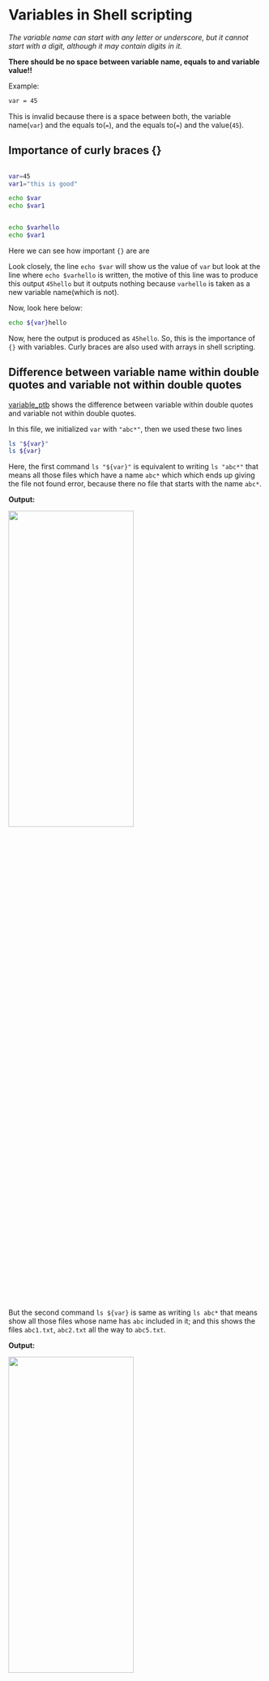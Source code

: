 # Variables in Shell scripting

_The variable name can start with any letter or underscore, but it cannot start with a digit, although it may contain digits in it._

**There should be no space between variable name, equals to and variable value!!**

Example:

```bash
var = 45
```

This is invalid because there is a space between both, the variable name(`var`) and the equals to(`=`), and the equals to(`=`) and the value(`45`).

## Importance of curly braces {}


```bash

var=45
var1="this is good"

echo $var
echo $var1


echo $varhello
echo $var1
```

Here we can see how important `{}` are are

Look closely, the line `echo $var` will show us the value of `var` but look at the line where `echo $varhello` is written, the motive of this line was to produce this output `45hello` but it outputs nothing because `varhello` is taken as a new variable name(which is not).

Now, look here below:

```bash
echo ${var}hello
```

Now, here the output is produced as `45hello`. So, this is the importance of `{}` with variables. Curly braces are also used with arrays in shell scripting.

## Difference between variable name within double quotes and variable not within double quotes

[variable_ptb](https://github.com/C0DER11101/SHELL_Scripting/blob/ShellScript/variable_ptb) shows the difference between variable within double quotes and variable not within double quotes.


In this file, we initialized `var` with `"abc*"`, then we used these two lines

```bash
ls "${var}"
ls ${var}
```

Here, the first command `ls "${var}"` is equivalent to writing `ls "abc*"` that means all those files which have a name `abc*` which
which ends up giving the file not found error, because there no file that starts with the name `abc*`.

**Output:**

<img src="https://user-images.githubusercontent.com/96164229/219056598-08d73a9f-2a4f-49d5-9bca-22da05a9d794.png" width="70%" height="40%">

But the second command `ls ${var}` is same as writing `ls abc*` that means show all those files whose name has `abc` included in it; and this shows the files `abc1.txt`, `abc2.txt` all the way to `abc5.txt`.

**Output:**

<img src="https://user-images.githubusercontent.com/96164229/219056646-92a49ba4-aafc-4f55-bb90-7f9293cdfa4e.png" width="70%" height="40%">


## Storing a command in a variable

There are two ways of storing a command into a variable.

First way:  using backticks \`.

Second way: using $()


[StoringOutputToVariable](https://github.com/C0DER11101/SHELL_Scripting/blob/ShellScript/StoringOutputToVariable)

This file shows the two ways how we can store a command in a variable.

The first way(using backticks) :

```bash
var=`ls -l`
```

The second way(using `$()`) :

```bash
service=$(systemctl status apache2)
```
